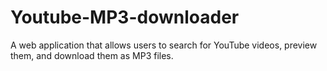 # Youtube-MP3-downloader
A web application that allows users to search for YouTube videos, preview them, and download them as MP3 files.
